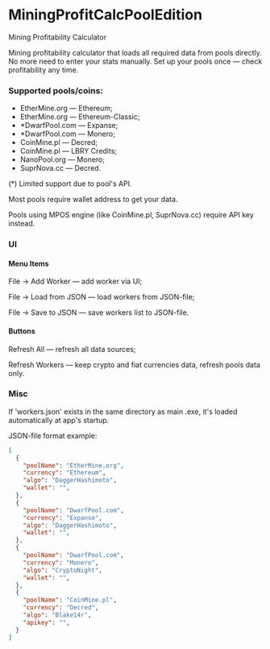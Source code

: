 # MiningProfitCalcPoolEdition
Mining Profitability Calculator

Mining profitability calculator that loads all required data from pools directly.
No more need to enter your stats manually.
Set up your pools once — check profitability any time.

### Supported pools/coins:

* EtherMine.org — Ethereum;
* EtherMine.org — Ethereum-Classic;
* *DwarfPool.com — Expanse;
* *DwarfPool.com — Monero;
* CoinMine.pl — Decred;
* CoinMine.pl — LBRY Credits;
* NanoPool.org — Monero;
* SuprNova.cc — Decred.

(*) Limited support due to pool's API.

Most pools require wallet address to get your data.

Pools using MPOS engine (like CoinMine.pl, SuprNova.cc) require API key instead.

### UI
#### Menu Items

File -> Add Worker — add worker via UI;

File -> Load from JSON — load workers from JSON-file;

File -> Save to JSON — save workers list to JSON-file.


#### Buttons

Refresh All — refresh all data sources;

Refresh Workers — keep crypto and fiat currencies data, refresh pools data only.

### Misc

If 'workers.json' exists in the same directory as main .exe, it's loaded automatically at app's startup.

JSON-file format example:
```json
[
  {
    "poolName": "EtherMine.org",
    "currency": "Ethereum",
    "algo": "DaggerHashimoto",
    "wallet": "",
  },
  {
    "poolName": "DwarfPool.com",
    "currency": "Expanse",
    "algo": "DaggerHashimoto",
    "wallet": "",
  },
  {
    "poolName": "DwarfPool.com",
    "currency": "Monero",
    "algo": "CryptoNight",
    "wallet": "",
  },
  {
    "poolName": "CoinMine.pl",
    "currency": "Decred",
    "algo": "Blake14r",
    "apikey": "",
  }
]
```



